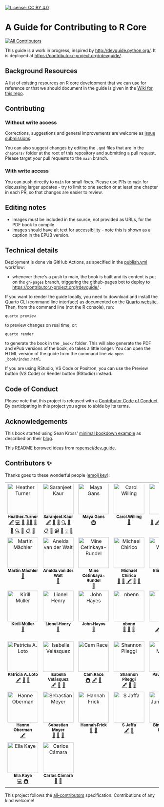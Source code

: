 [![License: CC BY 4.0](https://img.shields.io/badge/License-CC%20BY%204.0-lightgrey.svg)](https://creativecommons.org/licenses/by/4.0/)

# A Guide for Contributing to R Core
<!-- ALL-CONTRIBUTORS-BADGE:START - Do not remove or modify this section -->
[![All Contributors](https://img.shields.io/badge/all_contributors-37-orange.svg?style=flat-square)](#contributors-)
<!-- ALL-CONTRIBUTORS-BADGE:END -->

This guide is a work in progress, inspired by http://devguide.python.org/. It is deployed at https://contributor.r-project.org/rdevguide/.

## Background Resources

A list of existing resources on R core development that we can use for reference or that we should document in the guide is given in the [Wiki for this repo](https://github.com/r-devel/rdevguide/wiki).

## Contributing

### Without write access

Corrections, suggestions and general improvements are welcome as [issue submissions](issues/new).

You can also suggest changes by editing the `.qmd` files that are in the `chapters/` folder at the root of this repository and submitting a pull request. Please target your pull requests to the `main` branch.

### With write access

You can push directly to `main` for small fixes. Please use PRs to `main` for discussing larger updates - try to limit to one section or at least one chapter in each PR, so that changes are easier to review.

## Editing notes

* Images must be included in the source, not provided as URLs, for the PDF book to compile.
* Images should have alt text for accessibility - note this is shown as a caption in the EPUB version.

## Technical details

Deployment is done via GitHub Actions, as specified in the [publish.yml](https://github.com/r-devel/rdevguide/blob/main/.github/workflows/publish.yml) workflow:

- whenever there's a push to main, the book is built and its content is put on the `gh-pages` branch, triggering the github-pages bot to deploy to <https://contributor.r-project.org/rdevguide/> .

If you want to render the guide locally, you need to download and install the Quarto CLI (command line interface) as documented on the [Quarto website](https://quarto.org/docs/get-started/). Then, from the command line (not the R console), run:

```quarto preview``` 

to preview changes on real time, or:

```quarto render```  

to generate the book in the `_book/` folder. This will also generate the PDF and ePub versions of the book, so takes a little longer. You can open the HTML version of the guide from the command line via `open _book/index.html`.  

If you are using RStudio, VS Code or Positron, you can use the Preview button (VS Code) or Render button (RStudio) instead.

## Code of Conduct

Please note that this project is released with a [Contributor Code of Conduct](CONDUCT.md).
By participating in this project you agree to abide by its terms.

## Acknowledgements

This book started using Sean Kross' [minimal bookdown example](https://github.com/seankross/bookdown-start) as described on their [blog](http://seankross.com/2016/11/17/How-to-Start-a-Bookdown-Book.html).

This README borowed ideas from [ropensci/dev_guide](https://github.com/ropensci/dev_guide).

## Contributors ✨

Thanks goes to these wonderful people ([emoji key](https://allcontributors.org/docs/en/emoji-key)):

<!-- ALL-CONTRIBUTORS-LIST:START - Do not remove or modify this section -->
<!-- prettier-ignore-start -->
<!-- markdownlint-disable -->
<table>
  <tbody>
    <tr>
      <td align="center" valign="top" width="14.28%"><a href="https://www.heatherturner.net/"><img src="https://avatars.githubusercontent.com/u/3343008?v=4?s=100" width="100px;" alt="Heather Turner"/><br /><sub><b>Heather Turner</b></sub></a><br /><a href="#content-hturner" title="Content">🖋</a> <a href="https://github.com/r-devel/rdevguide/commits?author=hturner" title="Code">💻</a> <a href="#maintenance-hturner" title="Maintenance">🚧</a> <a href="#mentoring-hturner" title="Mentoring">🧑‍🏫</a> <a href="#projectManagement-hturner" title="Project Management">📆</a> <a href="https://github.com/r-devel/rdevguide/pulls?q=is%3Apr+reviewed-by%3Ahturner" title="Reviewed Pull Requests">👀</a> <a href="#fundingFinding-hturner" title="Funding Finding">🔍</a> <a href="#question-hturner" title="Answering Questions">💬</a> <a href="#eventOrganizing-hturner" title="Event Organizing">📋</a> <a href="#talk-hturner" title="Talks">📢</a></td>
      <td align="center" valign="top" width="14.28%"><a href="https://saranjeetkaur.github.io/About-Me/"><img src="https://avatars.githubusercontent.com/u/28556616?v=4?s=100" width="100px;" alt="Saranjeet Kaur"/><br /><sub><b>Saranjeet Kaur</b></sub></a><br /><a href="#content-SaranjeetKaur" title="Content">🖋</a> <a href="https://github.com/r-devel/rdevguide/commits?author=SaranjeetKaur" title="Documentation">📖</a> <a href="#ideas-SaranjeetKaur" title="Ideas, Planning, & Feedback">🤔</a> <a href="#fundingFinding-SaranjeetKaur" title="Funding Finding">🔍</a> <a href="#question-SaranjeetKaur" title="Answering Questions">💬</a> <a href="#eventOrganizing-SaranjeetKaur" title="Event Organizing">📋</a> <a href="#talk-SaranjeetKaur" title="Talks">📢</a> <a href="#video-SaranjeetKaur" title="Videos">📹</a> <a href="https://github.com/r-devel/rdevguide/pulls?q=is%3Apr+reviewed-by%3ASaranjeetKaur" title="Reviewed Pull Requests">👀</a> <a href="#example-SaranjeetKaur" title="Examples">💡</a> <a href="#research-SaranjeetKaur" title="Research">🔬</a></td>
      <td align="center" valign="top" width="14.28%"><a href="http://maya.rbind.io"><img src="https://avatars.githubusercontent.com/u/6053906?v=4?s=100" width="100px;" alt="Maya Gans"/><br /><sub><b>Maya Gans</b></sub></a><br /><a href="#infra-MayaGans" title="Infrastructure (Hosting, Build-Tools, etc)">🚇</a></td>
      <td align="center" valign="top" width="14.28%"><a href="https://www.willingconsulting.com"><img src="https://avatars.githubusercontent.com/u/2680980?v=4?s=100" width="100px;" alt="Carol Willing"/><br /><sub><b>Carol Willing</b></sub></a><br /><a href="https://github.com/r-devel/rdevguide/pulls?q=is%3Apr+reviewed-by%3Awillingc" title="Reviewed Pull Requests">👀</a></td>
      <td align="center" valign="top" width="14.28%"><a href="http://llrs.dev"><img src="https://avatars.githubusercontent.com/u/6818218?v=4?s=100" width="100px;" alt="Lluís"/><br /><sub><b>Lluís</b></sub></a><br /><a href="https://github.com/r-devel/rdevguide/pulls?q=is%3Apr+reviewed-by%3Allrs" title="Reviewed Pull Requests">👀</a> <a href="#content-llrs" title="Content">🖋</a> <a href="#question-llrs" title="Answering Questions">💬</a> <a href="#research-llrs" title="Research">🔬</a> <a href="https://github.com/r-devel/rdevguide/commits?author=llrs" title="Documentation">📖</a> <a href="#example-llrs" title="Examples">💡</a> <a href="#maintenance-llrs" title="Maintenance">🚧</a></td>
      <td align="center" valign="top" width="14.28%"><a href="http://tdhock.github.io"><img src="https://avatars.githubusercontent.com/u/932850?v=4?s=100" width="100px;" alt="Toby Dylan Hocking"/><br /><sub><b>Toby Dylan Hocking</b></sub></a><br /><a href="https://github.com/r-devel/rdevguide/pulls?q=is%3Apr+reviewed-by%3Atdhock" title="Reviewed Pull Requests">👀</a> <a href="#example-tdhock" title="Examples">💡</a> <a href="#research-tdhock" title="Research">🔬</a> <a href="#question-tdhock" title="Answering Questions">💬</a></td>
      <td align="center" valign="top" width="14.28%"><a href="https://github.com/bettinagruen"><img src="https://avatars.githubusercontent.com/u/3341603?v=4?s=100" width="100px;" alt="bettinagruen"/><br /><sub><b>bettinagruen</b></sub></a><br /><a href="https://github.com/r-devel/rdevguide/pulls?q=is%3Apr+reviewed-by%3Abettinagruen" title="Reviewed Pull Requests">👀</a> <a href="#research-bettinagruen" title="Research">🔬</a> <a href="#question-bettinagruen" title="Answering Questions">💬</a></td>
    </tr>
    <tr>
      <td align="center" valign="top" width="14.28%"><a href="http://stat.ethz.ch/~maechler"><img src="https://avatars.githubusercontent.com/u/995722?v=4?s=100" width="100px;" alt="Martin Mächler"/><br /><sub><b>Martin Mächler</b></sub></a><br /><a href="https://github.com/r-devel/rdevguide/pulls?q=is%3Apr+reviewed-by%3Ammaechler" title="Reviewed Pull Requests">👀</a></td>
      <td align="center" valign="top" width="14.28%"><a href="http://www.talarify.co.za"><img src="https://avatars.githubusercontent.com/u/7215014?v=4?s=100" width="100px;" alt="Anelda van der Walt"/><br /><sub><b>Anelda van der Walt</b></sub></a><br /><a href="https://github.com/r-devel/rdevguide/pulls?q=is%3Apr+reviewed-by%3Aanelda" title="Reviewed Pull Requests">👀</a></td>
      <td align="center" valign="top" width="14.28%"><a href="http://mine-cr.com"><img src="https://avatars.githubusercontent.com/u/5965649?v=4?s=100" width="100px;" alt="Mine Cetinkaya-Rundel"/><br /><sub><b>Mine Cetinkaya-Rundel</b></sub></a><br /><a href="https://github.com/r-devel/rdevguide/pulls?q=is%3Apr+reviewed-by%3Amine-cetinkaya-rundel" title="Reviewed Pull Requests">👀</a></td>
      <td align="center" valign="top" width="14.28%"><a href="https://github.com/MichaelChirico"><img src="https://avatars.githubusercontent.com/u/7606389?v=4?s=100" width="100px;" alt="Michael Chirico"/><br /><sub><b>Michael Chirico</b></sub></a><br /><a href="https://github.com/r-devel/rdevguide/pulls?q=is%3Apr+reviewed-by%3AMichaelChirico" title="Reviewed Pull Requests">👀</a> <a href="#question-MichaelChirico" title="Answering Questions">💬</a> <a href="#content-MichaelChirico" title="Content">🖋</a> <a href="https://github.com/r-devel/rdevguide/commits?author=MichaelChirico" title="Documentation">📖</a> <a href="#research-MichaelChirico" title="Research">🔬</a></td>
      <td align="center" valign="top" width="14.28%"><a href="http://officialjoomlabook.com"><img src="https://avatars.githubusercontent.com/u/754813?v=4?s=100" width="100px;" alt="Elin Waring"/><br /><sub><b>Elin Waring</b></sub></a><br /><a href="#question-elinw" title="Answering Questions">💬</a></td>
      <td align="center" valign="top" width="14.28%"><a href="https://github.com/lawremi"><img src="https://avatars.githubusercontent.com/u/158190?v=4?s=100" width="100px;" alt="Michael Lawrence"/><br /><sub><b>Michael Lawrence</b></sub></a><br /><a href="https://github.com/r-devel/rdevguide/pulls?q=is%3Apr+reviewed-by%3Alawremi" title="Reviewed Pull Requests">👀</a> <a href="#ideas-lawremi" title="Ideas, Planning, & Feedback">🤔</a> <a href="#mentoring-lawremi" title="Mentoring">🧑‍🏫</a></td>
      <td align="center" valign="top" width="14.28%"><a href="https://github.com/gmbecker"><img src="https://avatars.githubusercontent.com/u/908721?v=4?s=100" width="100px;" alt="Gabe Becker"/><br /><sub><b>Gabe Becker</b></sub></a><br /><a href="https://github.com/r-devel/rdevguide/pulls?q=is%3Apr+reviewed-by%3Agmbecker" title="Reviewed Pull Requests">👀</a> <a href="#question-gmbecker" title="Answering Questions">💬</a></td>
    </tr>
    <tr>
      <td align="center" valign="top" width="14.28%"><a href="https://github.com/krlmlr"><img src="https://avatars.githubusercontent.com/u/1741643?v=4?s=100" width="100px;" alt="Kirill Müller"/><br /><sub><b>Kirill Müller</b></sub></a><br /><a href="#question-krlmlr" title="Answering Questions">💬</a></td>
      <td align="center" valign="top" width="14.28%"><a href="https://github.com/lionel-"><img src="https://avatars.githubusercontent.com/u/4465050?v=4?s=100" width="100px;" alt="Lionel Henry"/><br /><sub><b>Lionel Henry</b></sub></a><br /><a href="#question-lionel-" title="Answering Questions">💬</a></td>
      <td align="center" valign="top" width="14.28%"><a href="https://github.com/HayesJohnD"><img src="https://avatars.githubusercontent.com/u/66183716?v=4?s=100" width="100px;" alt="John Hayes"/><br /><sub><b>John Hayes</b></sub></a><br /><a href="https://github.com/r-devel/rdevguide/pulls?q=is%3Apr+reviewed-by%3AHayesJohnD" title="Reviewed Pull Requests">👀</a></td>
      <td align="center" valign="top" width="14.28%"><a href="https://github.com/nbenn"><img src="https://avatars.githubusercontent.com/u/3158446?v=4?s=100" width="100px;" alt="nbenn"/><br /><sub><b>nbenn</b></sub></a><br /><a href="https://github.com/r-devel/rdevguide/pulls?q=is%3Apr+reviewed-by%3Anbenn" title="Reviewed Pull Requests">👀</a> <a href="#research-nbenn" title="Research">🔬</a> <a href="#question-nbenn" title="Answering Questions">💬</a></td>
      <td align="center" valign="top" width="14.28%"><a href="https://github.com/benubah"><img src="https://avatars.githubusercontent.com/u/11357251?v=4?s=100" width="100px;" alt="Ben"/><br /><sub><b>Ben</b></sub></a><br /><a href="#content-benubah" title="Content">🖋</a> <a href="https://github.com/r-devel/rdevguide/pulls?q=is%3Apr+reviewed-by%3Abenubah" title="Reviewed Pull Requests">👀</a> <a href="#research-benubah" title="Research">🔬</a> <a href="#question-benubah" title="Answering Questions">💬</a></td>
      <td align="center" valign="top" width="14.28%"><a href="https://github.com/itsdebartha"><img src="https://avatars.githubusercontent.com/u/53690728?v=4?s=100" width="100px;" alt="Debartha Paul"/><br /><sub><b>Debartha Paul</b></sub></a><br /><a href="#content-itsdebartha" title="Content">🖋</a></td>
      <td align="center" valign="top" width="14.28%"><a href="https://github.com/lgibson7"><img src="https://avatars.githubusercontent.com/u/87203716?v=4?s=100" width="100px;" alt="Lydia Gibson, MS, GStat"/><br /><sub><b>Lydia Gibson, MS, GStat</b></sub></a><br /><a href="#content-lgibson7" title="Content">🖋</a> <a href="https://github.com/r-devel/rdevguide/commits?author=lgibson7" title="Documentation">📖</a> <a href="#ideas-lgibson7" title="Ideas, Planning, & Feedback">🤔</a></td>
    </tr>
    <tr>
      <td align="center" valign="top" width="14.28%"><a href="https://patricia-loto.netlify.app/"><img src="https://avatars.githubusercontent.com/u/39300655?v=4?s=100" width="100px;" alt="Patricia A. Loto"/><br /><sub><b>Patricia A. Loto</b></sub></a><br /><a href="#content-PatriLoto" title="Content">🖋</a> <a href="https://github.com/r-devel/rdevguide/commits?author=PatriLoto" title="Documentation">📖</a> <a href="#ideas-PatriLoto" title="Ideas, Planning, & Feedback">🤔</a></td>
      <td align="center" valign="top" width="14.28%"><a href="http://ivelasq.rbind.io"><img src="https://avatars.githubusercontent.com/u/12236152?v=4?s=100" width="100px;" alt="Isabella Velásquez"/><br /><sub><b>Isabella Velásquez</b></sub></a><br /><a href="#content-ivelasq" title="Content">🖋</a> <a href="https://github.com/r-devel/rdevguide/commits?author=ivelasq" title="Documentation">📖</a> <a href="#ideas-ivelasq" title="Ideas, Planning, & Feedback">🤔</a></td>
      <td align="center" valign="top" width="14.28%"><a href="https://github.com/cjrace"><img src="https://avatars.githubusercontent.com/u/52536248?v=4?s=100" width="100px;" alt="Cam Race"/><br /><sub><b>Cam Race</b></sub></a><br /><a href="#infra-cjrace" title="Infrastructure (Hosting, Build-Tools, etc)">🚇</a> <a href="#content-cjrace" title="Content">🖋</a> <a href="https://github.com/r-devel/rdevguide/commits?author=cjrace" title="Documentation">📖</a></td>
      <td align="center" valign="top" width="14.28%"><a href="https://www.pipinghotdata.com/"><img src="https://avatars.githubusercontent.com/u/17747575?v=4?s=100" width="100px;" alt="Shannon Pileggi"/><br /><sub><b>Shannon Pileggi</b></sub></a><br /><a href="#content-shannonpileggi" title="Content">🖋</a> <a href="https://github.com/r-devel/rdevguide/commits?author=shannonpileggi" title="Documentation">📖</a> <a href="#ideas-shannonpileggi" title="Ideas, Planning, & Feedback">🤔</a></td>
      <td align="center" valign="top" width="14.28%"><a href="https://github.com/pmur002"><img src="https://avatars.githubusercontent.com/u/2044052?v=4?s=100" width="100px;" alt="Paul Murrell"/><br /><sub><b>Paul Murrell</b></sub></a><br /><a href="#content-pmur002" title="Content">🖋</a></td>
      <td align="center" valign="top" width="14.28%"><a href="http://zkamvar.netlify.app"><img src="https://avatars.githubusercontent.com/u/3639446?v=4?s=100" width="100px;" alt="Zhian N. Kamvar"/><br /><sub><b>Zhian N. Kamvar</b></sub></a><br /><a href="#content-zkamvar" title="Content">🖋</a> <a href="https://github.com/r-devel/rdevguide/commits?author=zkamvar" title="Documentation">📖</a> <a href="#ideas-zkamvar" title="Ideas, Planning, & Feedback">🤔</a></td>
      <td align="center" valign="top" width="14.28%"><a href="https://github.com/jmaspons"><img src="https://avatars.githubusercontent.com/u/102644?v=4?s=100" width="100px;" alt="Joan Maspons"/><br /><sub><b>Joan Maspons</b></sub></a><br /><a href="#infra-jmaspons" title="Infrastructure (Hosting, Build-Tools, etc)">🚇</a></td>
    </tr>
    <tr>
      <td align="center" valign="top" width="14.28%"><a href="http://hanneoberman.github.io"><img src="https://avatars.githubusercontent.com/u/38891540?v=4?s=100" width="100px;" alt="Hanne Oberman"/><br /><sub><b>Hanne Oberman</b></sub></a><br /><a href="#content-hanneoberman" title="Content">🖋</a></td>
      <td align="center" valign="top" width="14.28%"><a href="https://www.imbe.med.fau.de/person/sebastian-meyer/"><img src="https://avatars.githubusercontent.com/u/4366501?v=4?s=100" width="100px;" alt="Sebastian Meyer"/><br /><sub><b>Sebastian Meyer</b></sub></a><br /><a href="#ideas-bastistician" title="Ideas, Planning, & Feedback">🤔</a> <a href="#research-bastistician" title="Research">🔬</a> <a href="#question-bastistician" title="Answering Questions">💬</a></td>
      <td align="center" valign="top" width="14.28%"><a href="http://www.frick.ws"><img src="https://avatars.githubusercontent.com/u/12950918?v=4?s=100" width="100px;" alt="Hannah Frick"/><br /><sub><b>Hannah Frick</b></sub></a><br /><a href="https://github.com/r-devel/rdevguide/commits?author=hfrick" title="Documentation">📖</a> <a href="#ideas-hfrick" title="Ideas, Planning, & Feedback">🤔</a></td>
      <td align="center" valign="top" width="14.28%"><a href="https://github.com/SJaffa"><img src="https://avatars.githubusercontent.com/u/13678317?v=4?s=100" width="100px;" alt="S Jaffa"/><br /><sub><b>S Jaffa</b></sub></a><br /><a href="#content-SJaffa" title="Content">🖋</a> <a href="https://github.com/r-devel/rdevguide/commits?author=SJaffa" title="Documentation">📖</a></td>
      <td align="center" valign="top" width="14.28%"><a href="http://bjungbogati.com.np"><img src="https://avatars.githubusercontent.com/u/8600091?v=4?s=100" width="100px;" alt="Binod Jung Bogati"/><br /><sub><b>Binod Jung Bogati</b></sub></a><br /><a href="#content-bjungbogati" title="Content">🖋</a> <a href="https://github.com/r-devel/rdevguide/commits?author=bjungbogati" title="Documentation">📖</a></td>
      <td align="center" valign="top" width="14.28%"><a href="https://daroczig.github.io"><img src="https://avatars.githubusercontent.com/u/495736?v=4?s=100" width="100px;" alt="Gergely Daróczi"/><br /><sub><b>Gergely Daróczi</b></sub></a><br /><a href="https://github.com/r-devel/rdevguide/pulls?q=is%3Apr+reviewed-by%3Adaroczig" title="Reviewed Pull Requests">👀</a></td>
      <td align="center" valign="top" width="14.28%"><a href="https://github.com/razekmh"><img src="https://avatars.githubusercontent.com/u/44040283?v=4?s=100" width="100px;" alt="Mahmoud Abdelrazek"/><br /><sub><b>Mahmoud Abdelrazek</b></sub></a><br /><a href="#content-razekmh" title="Content">🖋</a> <a href="https://github.com/r-devel/rdevguide/commits?author=razekmh" title="Documentation">📖</a></td>
    </tr>
    <tr>
      <td align="center" valign="top" width="14.28%"><a href="https://ellakaye.co.uk"><img src="https://avatars.githubusercontent.com/u/7222491?v=4?s=100" width="100px;" alt="Ella Kaye"/><br /><sub><b>Ella Kaye</b></sub></a><br /><a href="https://github.com/r-devel/rdevguide/commits?author=EllaKaye" title="Code">💻</a> <a href="#infra-EllaKaye" title="Infrastructure (Hosting, Build-Tools, etc)">🚇</a></td>
      <td align="center" valign="top" width="14.28%"><a href="http://carloscamara.es/en"><img src="https://avatars.githubusercontent.com/u/706549?v=4?s=100" width="100px;" alt="Carlos Cámara"/><br /><sub><b>Carlos Cámara</b></sub></a><br /><a href="#maintenance-ccamara" title="Maintenance">🚧</a> <a href="https://github.com/r-devel/rdevguide/commits?author=ccamara" title="Documentation">📖</a></td>
    </tr>
  </tbody>
</table>

<!-- markdownlint-restore -->
<!-- prettier-ignore-end -->

<!-- ALL-CONTRIBUTORS-LIST:END -->

This project follows the [all-contributors](https://github.com/all-contributors/all-contributors) specification. Contributions of any kind welcome!
